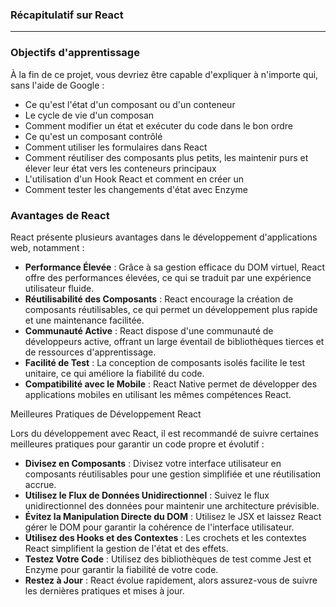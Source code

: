 ### Récapitulatif sur React
*****
### Objectifs d'apprentissage
À la fin de ce projet, vous devriez être capable d'expliquer à n'importe qui, sans l'aide
de Google :
* Ce qu'est l'état d'un composant ou d'un conteneur
* Le cycle de vie d'un composan
* Comment modifier un état et exécuter du code dans le bon ordre
* Ce qu'est un composant contrôlé
* Comment utiliser les formulaires dans React
* Comment réutiliser des composants plus petits, les maintenir purs et élever leur état vers les conteneurs principaux
* L'utilisation d'un Hook React et comment en créer un
* Comment tester les changements d'état avec Enzyme

### Avantages de React

React présente plusieurs avantages dans le développement d'applications web, notamment :

* **Performance Élevée** : Grâce à sa gestion efficace du DOM virtuel, React offre des performances élevées, ce qui se traduit par une expérience utilisateur fluide.
* **Réutilisabilité des Composants** : React encourage la création de composants réutilisables, ce qui permet un développement plus rapide et une maintenance facilitée.
* **Communauté Active** : React dispose d'une communauté de développeurs active, offrant un large éventail de bibliothèques tierces et de ressources d'apprentissage.
* **Facilité de Test** : La conception de composants isolés facilite le test unitaire, ce qui améliore la fiabilité du code.
*    **Compatibilité avec le Mobile** : React Native permet de développer des applications mobiles en utilisant les mêmes compétences React.

Meilleures Pratiques de Développement React

Lors du développement avec React, il est recommandé de suivre certaines meilleures pratiques pour garantir un code propre et évolutif :

*    **Divisez en Composants** : Divisez votre interface utilisateur en composants réutilisables pour une gestion simplifiée et une réutilisation accrue.
*    **Utilisez le Flux de Données Unidirectionnel** : Suivez le flux unidirectionnel des données pour maintenir une architecture prévisible.
*    **Évitez la Manipulation Directe du DOM** : Utilisez le JSX et laissez React gérer le DOM pour garantir la cohérence de l'interface utilisateur.
*    **Utilisez des Hooks et des Contextes** : Les crochets et les contextes React simplifient la gestion de l'état et des effets.
*    **Testez Votre Code** : Utilisez des bibliothèques de test comme Jest et Enzyme pour garantir la fiabilité de votre code.
*    **Restez à Jour** : React évolue rapidement, alors assurez-vous de suivre les dernières pratiques et mises à jour.
